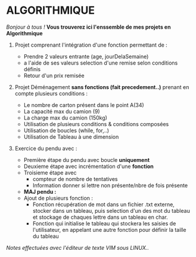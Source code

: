 # ALGORITHMIQUE

*Bonjour à tous !*
**Vous trouverez ici l'enssemble de mes projets en Algorithmique**


1. Projet comprenant l'intégration d'une fonction permettant de : 
	- Prendre 2 valeurs entrante (age, jourDelaSemaine)
	- a l'aide de ses valeurs selection d'une remise selon conditions définis
	- Retour d'un prix remisée

2. Projet Déménagement **sans fonctions (fait precedement..)** prenant en compte plusieurs conditions :
	- Le nombre de carton présent dans le point A(34)
	- La capacité max du camion (9)
	- La charge max du camion (150kg)
	- Utilisation de plusieurs conditions & conditions composées
	- Utilisation de boucles (while, for,..)
	- Utilisation de Tableau à une dimension

3. Exercice du pendu avec : 
	- Première étape du pendu avec boucle **uniquement**
	- Deuxieme étape avec incrémentation d'une **fonction**
	- Troisieme étape avec 
		- compteur de nombre de tentatives
		- Information donner si lettre non présente/nbre de fois présente	
	- **MAJ pendu :** 
	- Ajout de plusieurs fonction : 
		- Fonction récupération de mot dans un fichier .txt externe, stocker dans un tableau, puis selection d'un des mot du tableau et stockage de chaques lettre dans un tableau en char.
		- Fonction qui initialise le tableau qui stockera les saisies de l'utilisateur, en appelant une autre fonction pour définir la taille du tableau


*Notes effectuées avec l'éditeur de texte VIM sous LINUX..*
